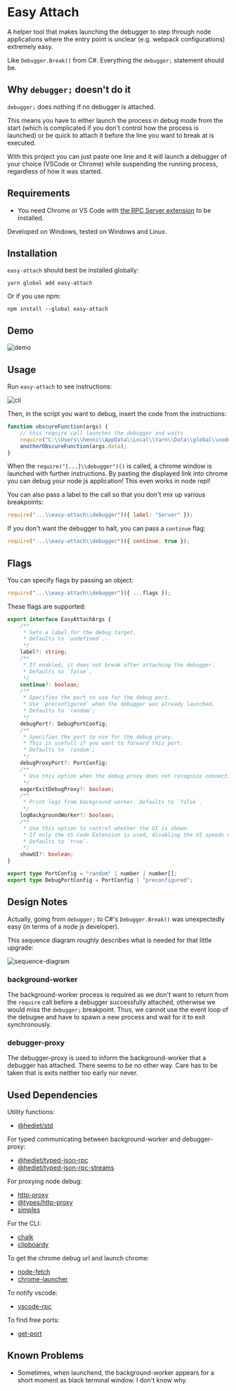 # Easy Attach

A helper tool that makes launching the debugger to step through node applications where the entry point is unclear (e.g. webpack configurations) extremely easy.

Like `Debugger.Break()` from C#. Everything the `debugger;` statement should be.

## Why `debugger;` doesn't do it

`debugger;` does nothing if no debugger is attached.

This means you have to either launch the process in debug mode from the start (which is complicated if you don't control how the process is launched) or be quick to attach it before the line you want to break at is executed.

With this project you can just paste one line and it will launch a debugger of your choice (VSCode or Chrome) while suspending the running process, regardless of how it was started.

## Requirements

-   You need Chrome or VS Code with [the RPC Server extension](https://marketplace.visualstudio.com/items?itemName=hediet.vscode-rpc-server) to be installed.

Developed on Windows, tested on Windows and Linux.

## Installation

`easy-attach` should best be installed globally:

```
yarn global add easy-attach
```

Or if you use npm:

```
npm install --global easy-attach
```

## Demo

![demo](docs/demo.gif)

## Usage

Run `easy-attach` to see instructions:

![cli](docs/cli.png)

Then, in the script you want to debug, insert the code from the instructions:

```js
function obscureFunction(args) {
	// this require call launches the debugger and waits
	require("C:\\Users\\henni\\AppData\\Local\\Yarn\\Data\\global\\node_modules\\easy-attach\\debugger")();
	anotherObscureFunction(args.data);
}
```

When the `require("[...]\\debugger")()` is called, a chrome window is launched with further instructions.
By pasting the displayed link into chrome you can debug your node js application!
This even works in node repl!

You can also pass a label to the call so that you don't mix up various breakpoints:

```js
require("...\\easy-attach\\debugger")({ label: "Server" });
```

If you don't want the debugger to halt, you can pass a `continue` flag:

```js
require("...\\easy-attach\\debugger")({ continue: true });
```

## Flags

You can specify flags by passing an object:

```js
require("...\\easy-attach\\debugger")({ ...flags });
```

These flags are supported:

```ts
export interface EasyAttachArgs {
	/**
	 * Sets a label for the debug target.
	 * Defaults to `undefined`..
	 */
	label?: string;
	/**
	 * If enabled, it does not break after attaching the debugger.
	 * Defaults to `false`.
	 */
	continue?: boolean;
	/**
	 * Specifies the port to use for the debug port.
	 * Use `preconfigured` when the debugger was already launched.
	 * Defaults to `random`;
	 */
	debugPort?: DebugPortConfig;
	/**
	 * Specifies the port to use for the debug proxy.
	 * This is usefull if you want to forward this port.
	 * Defaults to `random`;
	 */
	debugProxyPort?: PortConfig;
	/**
	 * Use this option when the debug proxy does not recognize connection attempts and does not close automatically. Defaults to `false`.
	 */
	eagerExitDebugProxy?: boolean;
	/**
	 * Print logs from background worker. Defaults to `false`.
	 */
	logBackgroundWorker?: boolean;
	/**
	 * Use this option to control whether the UI is shown.
	 * If only the VS Code Extension is used, disabling the UI speeds up the auto attach feature.
	 * Defaults to `true`.
	 */
	showUI?: boolean;
}

export type PortConfig = "random" | number | number[];
export type DebugPortConfig = PortConfig | "preconfigured";
```

## Design Notes

Actually, going from `debugger;` to C#'s `Debugger.Break()` was unexpectedly easy (in terms of a node js developer).

This sequence diagram roughly describes what is needed for that little upgrade:

![sequence-diagram](docs/exported/main/Main.png)

### background-worker

The background-worker process is required as we don't want to return from the `require` call before a debugger successfully attached, otherwise we would miss the `debugger;` breakpoint.
Thus, we cannot use the event loop of the debugee and have to spawn a new process and wait for it to exit synchronously.

### debugger-proxy

The debugger-proxy is used to inform the background-worker that a debugger has attached.
There seems to be no other way.
Care has to be taken that is exits neither too early nor never.

## Used Dependencies

Utility functions:

-   [@hediet/std](https://www.npmjs.com/package/@hediet/std)

For typed communicating between background-worker and debugger-proxy:

-   [@hediet/typed-json-rpc](https://www.npmjs.com/package/@hediet/typed-json-rpc)
-   [@hediet/typed-json-rpc-streams](https://www.npmjs.com/package/@hediet/typed-json-rpc-streams)

For proxying node debug:

-   [http-proxy](https://www.npmjs.com/package/http-proxy)
-   [@types/http-proxy](https://www.npmjs.com/package/@types/http-proxy)
-   [simples](https://www.npmjs.com/package/simples)

For the CLI:

-   [chalk](https://www.npmjs.com/package/chalk)
-   [clipboardy](https://www.npmjs.com/package/clipboardy)

To get the chrome debug url and launch chrome:

-   [node-fetch](https://www.npmjs.com/package/node-fetch)
-   [chrome-launcher](https://www.npmjs.com/package/chrome-launcher)

To notify vscode:

-   [vscode-rpc](https://www.npmjs.com/package/vscode-rpc)

To find free ports:

-   [get-port](https://www.npmjs.com/package/get-port)

## Known Problems

-   Sometimes, when launchend, the background-worker appears for a short moment as black terminal window. I don't know why.
